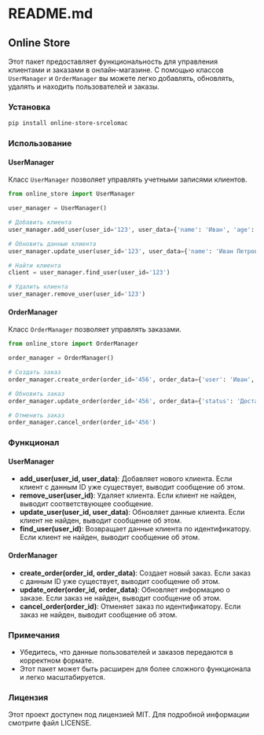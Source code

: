 # README.md

## Online Store

Этот пакет предоставляет функциональность для управления клиентами и заказами в онлайн-магазине. С помощью классов `UserManager` и `OrderManager` вы можете легко добавлять, обновлять, удалять и находить пользователей и заказы.

### Установка

```bash
pip install online-store-srcelomac
```

### Использование

#### UserManager

Класс `UserManager` позволяет управлять учетными записями клиентов.

```python
from online_store import UserManager

user_manager = UserManager()

# Добавить клиента
user_manager.add_user(user_id='123', user_data={'name': 'Иван', 'age': 30})

# Обновить данные клиента
user_manager.update_user(user_id='123', user_data={'name': 'Иван Петров', 'age': 31})

# Найти клиента
client = user_manager.find_user(user_id='123')

# Удалить клиента
user_manager.remove_user(user_id='123')
```

#### OrderManager

Класс `OrderManager` позволяет управлять заказами.

```python
from online_store import OrderManager

order_manager = OrderManager()

# Создать заказ
order_manager.create_order(order_id='456', order_data={'user': 'Иван', 'item': 'Книга', 'price': 500})

# Обновить заказ
order_manager.update_order(order_id='456', order_data={'status': 'Доставлен'})

# Отменить заказ
order_manager.cancel_order(order_id='456')
```

### Функционал

#### UserManager

- **add_user(user_id, user_data)**: Добавляет нового клиента. Если клиент с данным ID уже существует, выводит сообщение об этом.
- **remove_user(user_id)**: Удаляет клиента. Если клиент не найден, выводит соответствующее сообщение.
- **update_user(user_id, user_data)**: Обновляет данные клиента. Если клиент не найден, выводит сообщение об этом.
- **find_user(user_id)**: Возвращает данные клиента по идентификатору. Если клиент не найден, выводит сообщение об этом.

#### OrderManager

- **create_order(order_id, order_data)**: Создает новый заказ. Если заказ с данным ID уже существует, выводит сообщение об этом.
- **update_order(order_id, order_data)**: Обновляет информацию о заказе. Если заказ не найден, выводит сообщение об этом.
- **cancel_order(order_id)**: Отменяет заказ по идентификатору. Если заказ не найден, выводит сообщение об этом.

### Примечания

- Убедитесь, что данные пользователей и заказов передаются в корректном формате.
- Этот пакет может быть расширен для более сложного функционала и легко масштабируется.

### Лицензия

Этот проект доступен под лицензией MIT. Для подробной информации смотрите файл LICENSE.